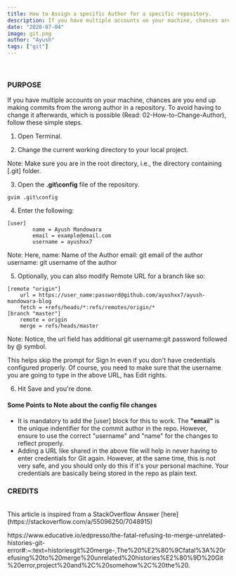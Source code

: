 ```yaml
---
title: How to Assign a specific Author for a specific repository.
description: If you have multiple accounts on your machine, chances are you end up making commits from the wrong author in a repository. To avoid that read on.
date: "2020-07-04"
image: git.png
author: "Ayush"
tags: ["git"]
---
```


<br />

<h3>PURPOSE</h3>
If you have multiple accounts on your machine, chances are you end up making commits from the wrong author in a repository. 
To avoid having to change it afterwards, which is possible (Read: 02-How-to-Change-Author), follow these simple steps.

1. Open Terminal.

2. Change the current working directory to your local project.

Note: Make sure you are in the root directory, i.e., the directory containing [.git] folder.

3. Open the <b>.git\config</b> file of the repository.

```
gvim .git\config
```

4. Enter the following:

```
[user]
        name = Ayush Mandowara
        email = example@email.com
        username = ayushxx7
```

<p>
Note: Here,
name: Name of the Author
email: git email of the author
username: git username of the author
</p>

5. Optionally, you can also modify Remote URL for a branch like so:

```
[remote "origin"]
	url = https://user_name:password@github.com/ayushxx7/ayush-mandowara-blog
	fetch = +refs/heads/*:refs/remotes/origin/*
[branch "master"]
	remote = origin
	merge = refs/heads/master
```

<p>
Note: Notice, the url field has additional git username:git password followed by @ symbol. 

This helps skip the prompt for Sign In even if you don't have credentials configured properly. Of course, you need to make sure that the username you are going to type in the above URL, has Edit rights.
</p>

6. Hit Save and you're done.

<h4> Some Points to Note about the config file changes </h4>

  - It is mandatory to add the [user] block for this to work. The <b>"email"</b> is the unique indentifier for the commit author in the repo. However, ensure to use the correct "username" and "name" for the changes to reflect properly.
  - Adding a URL like shared in the above file will help in never having to enter credentials for Git again. However, at the same time, this is not very safe, and you should only do this if it's your personal machine. Your credentials are basically being stored in the repo as plain text.

<h3>CREDITS</h3>
<br>
This article is inspired from a StackOverflow Answer [here](https://stackoverflow.com/a/55096250/7048915)  
<br>


<p>https://www.educative.io/edpresso/the-fatal-refusing-to-merge-unrelated-histories-git-error#:~:text=historiesgit%20merge-,The%20%E2%80%9Cfatal%3A%20refusing%20to%20merge%20unrelated%20histories%E2%80%9D%20Git%20error,project%20and%2C%20somehow%2C%20the%20.</p>
